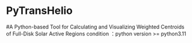 # PyTransHelio
#A Python-based Tool for Calculating and Visualizing Weighted Centroids of Full-Disk Solar Active Regions
condition ：python version >= python3.11 
